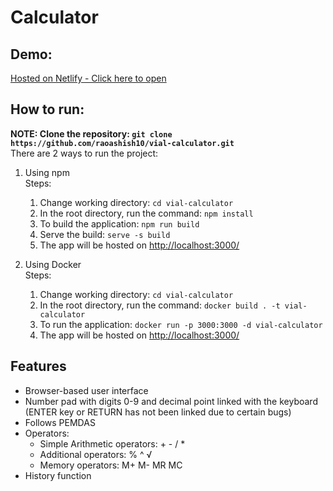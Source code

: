 # Calculator
## Demo: 
[Hosted on Netlify - Click here to open](https://main--lustrous-sopapillas-558947.netlify.app/)
## How to run:
**NOTE: Clone the repository: `git clone https://github.com/raoashish10/vial-calculator.git`**<br>
There are 2 ways to run the project:<br>
1. Using npm
<br>Steps:
    1. Change working directory: `cd vial-calculator`
    2. In the root directory, run the command:
    `npm install`
    3. To build the application: `npm run build`
    4. Serve the build: `serve -s build  `
    5. The app will be hosted on [http://localhost:3000/](http://localhost:3000/)

2. Using Docker
<br>Steps:
    1.  Change working directory: `cd vial-calculator`
    2. In the root directory, run the command: `docker build . -t vial-calculator`
    3. To run the application: `docker run -p 3000:3000 -d vial-calculator`
    4. The app will be hosted on [http://localhost:3000/](http://localhost:3000/)
## Features
- Browser-based user interface
- Number pad with digits 0-9 and decimal point linked with the keyboard (ENTER key or RETURN has not been linked due to certain bugs)
- Follows PEMDAS
- Operators:
    - Simple Arithmetic operators: + - / *
    - Additional operators: % ^ √
    - Memory operators: M+ M- MR MC
- History function

